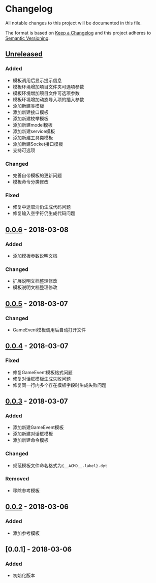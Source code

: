 # Changelog

All notable changes to this project will be documented in this file.

The format is based on [Keep a Changelog](http://keepachangelog.com/en/1.0.0/)
and this project adheres to [Semantic Versioning](http://semver.org/spec/v2.0.0.html).

## [Unreleased]

### Added

- 模板调用后显示提示信息
- 模板环境增加项目文件夹可选项参数
- 模板环境增加项目文件可选项参数
- 模板环境增加动态导入项的插入参数
- 添加新建类模板
- 添加新建接口模板
- 添加新建枚举模板
- 添加新建model模板
- 添加新建service模板
- 添加新建工具类模板
- 添加新建Socket接口模板
- 支持可选项

### Changed

- 完善自带模板的更新问题
- 模板命令分类修改

### Fixed

- 修复中途取消仍生成代码问题
- 修复输入空字符仍生成代码问题

## [0.0.6] - 2018-03-08

### Added

- 添加模板参数说明文档

### Changed

- 扩展说明文档整理修改
- 模板说明文档整理修改

## [0.0.5] - 2018-03-07

### Changed

- GameEvent模板调用后自动打开文件

## [0.0.4] - 2018-03-07

### Fixed

- 修复GameEvent模板格式问题
- 修复对话框模板生成失败问题
- 修复同一行内多个存在模板字段时生成失败问题

## [0.0.3] - 2018-03-07

### Added

- 添加新建GameEvent模板
- 添加新建对话框模板
- 添加新建命令模板

### Changed

- 规范模板文件命名格式为`{__ACMD__.label}.dyt`

### Removed

- 移除参考模板

## [0.0.2] - 2018-03-06

### Added

- 添加参考模板

## [0.0.1] - 2018-03-06

### Added

- 初始化版本

[Unreleased]: https://github.com/seawait/DynamicTemplate/compare/v0.0.6...HEAD
[0.0.6]: https://github.com/seawait/DynamicTemplate/compare/v0.0.5...v0.0.6
[0.0.5]: https://github.com/seawait/DynamicTemplate/compare/v0.0.4...v0.0.5
[0.0.4]: https://github.com/seawait/DynamicTemplate/compare/v0.0.3...v0.0.4
[0.0.3]: https://github.com/seawait/DynamicTemplate/compare/v0.0.2...v0.0.3
[0.0.2]: https://github.com/seawait/DynamicTemplate/compare/v0.0.1...v0.0.2
